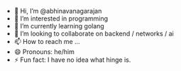 - 👋 Hi, I’m @abhinavanagarajan
- 👀 I’m interested in programming 
- 🌱 I’m currently learning golang
- 💞️ I’m looking to collaborate on backend / networks / ai
- 📫 How to reach me ...
- 😄 Pronouns: he/him
- ⚡ Fun fact: I have no idea what hinge is.

<!---
abhinavanagarajan/abhinavanagarajan is a ✨ special ✨ repository because its `README.md` (this file) appears on your GitHub profile.
You can click the Preview link to take a look at your changes.
--->

